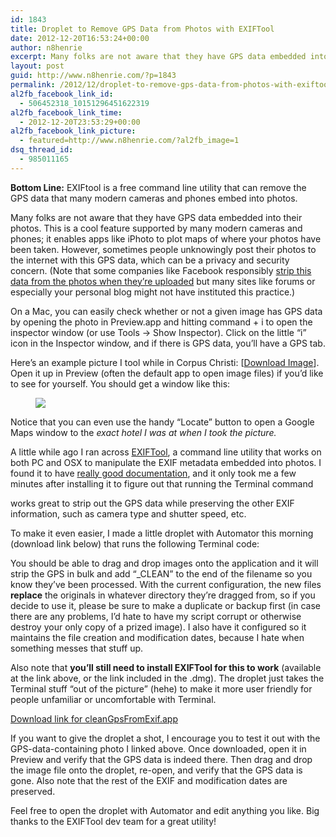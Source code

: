 ```yaml
---
id: 1843
title: Droplet to Remove GPS Data from Photos with EXIFTool
date: 2012-12-20T16:53:24+00:00
author: n8henrie
excerpt: Many folks are not aware that they have GPS data embedded into their photos. This is a cool feature supported by many modern cameras and phones; it enables apps like iPhoto to plot maps of where your photos have been taken. However, sometimes people unknowingly post their photos to the internet with this GPS data, which can be a privacy and security concern.
layout: post
guid: http://www.n8henrie.com/?p=1843
permalink: /2012/12/droplet-to-remove-gps-data-from-photos-with-exiftool/
al2fb_facebook_link_id:
  - 506452318_10151296451622319
al2fb_facebook_link_time:
  - 2012-12-20T23:53:29+00:00
al2fb_facebook_link_picture:
  - featured=http://www.n8henrie.com/?al2fb_image=1
dsq_thread_id:
  - 985011165
---
```

**Bottom Line:** EXIFtool is a free command line utility that can remove the GPS data that many modern cameras and phones embed into photos.
  
<!--more-->

Many folks are not aware that they have GPS data embedded into their photos. This is a cool feature supported by many modern cameras and phones; it enables apps like iPhoto to plot maps of where your photos have been taken. However, sometimes people unknowingly post their photos to the internet with this GPS data, which can be a privacy and security concern. (Note that some companies like Facebook responsibly [strip this data from the photos when they&#8217;re uploaded](http://www.windowsitpro.com/blog/security-blog-12/socialmedia/facebook-handles-image-exif-data-141543#/0) but many sites like forums or especially your personal blog might not have instituted this practice.)

On a Mac, you can easily check whether or not a given image has GPS data by opening the photo in Preview.app and hitting command + i to open the inspector window (or use Tools -> Show Inspector). Click on the little &#8220;i&#8221; icon in the Inspector window, and if there is GPS data, you&#8217;ll have a GPS tab.

Here&#8217;s an example picture I tool while in Corpus Christi: [[Download Image](http://cl.ly/image/1p3Y1v3q1e0r)]. Open it up in Preview (often the default app to open image files) if you&#8217;d like to see for yourself. You should get a window like this:<figure> 

![](http://n8henrie.com/uploads/2012/12/20121220-ScreenShot-50.jpg)</figure> 

Notice that you can even use the handy &#8220;Locate&#8221; button to open a Google Maps window to the _exact hotel I was at when I took the picture._

A little while ago I ran across [EXIFTool](http://www.sno.phy.queensu.ca/~phil/exiftool/), a command line utility that works on both PC and OSX to manipulate the EXIF metadata embedded into photos. I found it to have [really good documentation](http://www.sno.phy.queensu.ca/~phil/exiftool/exiftool_pod.html "EXIFTool Man Page"), and it only took me a few minutes after installing it to figure out that running the Terminal command



works great to strip out the GPS data while preserving the other EXIF information, such as camera type and shutter speed, etc.

To make it even easier, I made a little droplet with Automator this morning (download link below) that runs the following Terminal code:



You should be able to drag and drop images onto the application and it will strip the GPS in bulk and add &#8220;_CLEAN&#8221; to the end of the filename so you know they&#8217;ve been processed. With the current configuration, the new files **replace** the originals in whatever directory they&#8217;re dragged from, so if you decide to use it, please be sure to make a duplicate or backup first (in case there are any problems, I&#8217;d hate to have my script corrupt or otherwise destroy your only copy of a prized image). I also have it configured so it maintains the file creation and modification dates, because I hate when something messes that stuff up.

Also note that **you&#8217;ll still need to install EXIFTool for this to work** (available at the link above, or the link included in the .dmg). The droplet just takes the Terminal stuff &#8220;out of the picture&#8221; (hehe) to make it more user friendly for people unfamiliar or uncomfortable with Terminal.

[Download link for cleanGpsFromExif.app](http://n8henrie.com/uploads/2012/12/cleanGPSFromEXIF.dmg)

If you want to give the droplet a shot, I encourage you to test it out with the GPS-data-containing photo I linked above. Once downloaded, open it in Preview and verify that the GPS data is indeed there. Then drag and drop the image file onto the droplet, re-open, and verify that the GPS data is gone. Also note that the rest of the EXIF and modification dates are preserved.

Feel free to open the droplet with Automator and edit anything you like. Big thanks to the EXIFTool dev team for a great utility!